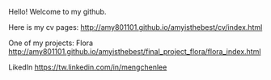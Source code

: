Hello! Welcome to my github.

Here is my cv pages:
http://amy801101.github.io/amyisthebest/cv/index.html

One of my projects:
Flora 
http://amy801101.github.io/amyisthebest/final_project_flora/flora_index.html

LikedIn 
https://tw.linkedin.com/in/mengchenlee


